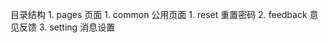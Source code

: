 目录结构
    1. pages 页面
        1. common 公用页面
            1. reset 重置密码
            2. feedback 意见反馈
            3. setting 消息设置